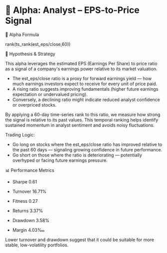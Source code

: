 # 📌 Alpha: Analyst – EPS-to-Price Signal
🧮 Alpha Formula

rank(ts_rank(est_eps/close,60))

🧠 Hypothesis & Strategy

This alpha leverages the estimated EPS (Earnings Per Share) to price ratio as a signal of a company's earnings power relative to its market valuation.
- The est_eps/close ratio is a proxy for forward earnings yield — how much earnings investors expect to receive for every unit of price paid.
- A rising ratio suggests improving fundamentals (higher future earnings expectation or undervalued pricing).
- Conversely, a declining ratio might indicate reduced analyst confidence or overpriced stocks.

By applying a 60-day time-series rank to this ratio, we measure how strong the signal is relative to its past values. This temporal ranking helps identify sustained momentum in analyst sentiment and avoids noisy fluctuations.

Trading Logic: 
- Go long on stocks where the est_eps/close ratio has improved relative to the past 60 days — signaling growing confidence in future performance.
- Go short on those where the ratio is deteriorating — potentially overhyped or facing future earnings pressure.

📊 Performance Metrics

- Sharpe	0.61

- Turnover	16.71%

- Fitness	0.27

- Returns	3.37%

- Drawdown	3.58%

- Margin	4.03‱

Lower turnover and drawdown suggest that it could be suitable for more stable, low-volatility portfolios. 
